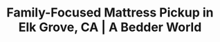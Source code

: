 ---
layout: location.njk
title: "Family-Focused Mattress Pickup in Elk Grove, CA | A Bedder World"
description: "Next-day mattress removal designed for Elk Grove families. Professional team handles all mattress types. Call 720-263-6094 for quick scheduling."
permalink: /mattress-removal/california/sacramento/elk-grove/
city: "Elk Grove"
state: "California"
stateSlug: "california"
parentMetro: "Sacramento"
coordinates:
  lat: 38.4088
  lng: -121.3716
pricing:
  startingPrice: 125
  single: 125
  queen: 155
  king: 180
zipCodes:
  - "95624"
  - "95757" 
  - "95758"
  - "95829"
  - "95830"
neighborhoods:
  - name: "Stonelake"
    zipCodes: ["95624"]
  - name: "Laguna West" 
    zipCodes: ["95624"]
  - name: "Elk Grove Meadows"
    zipCodes: ["95624"]
  - name: "Franklin Commons"
    zipCodes: ["95624"]
  - name: "Sheldon"
    zipCodes: ["95624"]
  - name: "Valley Hi"
    zipCodes: ["95829"]
  - name: "Willowcreek"
    zipCodes: ["95757"]
  - name: "Poppy Ridge"
    zipCodes: ["95757"]
  - name: "Spring Lake"
    zipCodes: ["95758"]
  - name: "East Elk Grove"
    zipCodes: ["95758"]
  - name: "Trestle Creek"
    zipCodes: ["95829"]
  - name: "Calvine Crossings"
    zipCodes: ["95829"]
  - name: "Southeast Elk Grove"
    zipCodes: ["95830"]
  - name: "Elk Grove Village"
    zipCodes: ["95830"]
  - name: "Vintage Park"
    zipCodes: ["95830"]
  - name: "Sloughhouse"
    zipCodes: ["95683"]
  - name: "Wilton"
    zipCodes: ["95693"]
nearbyCities:
  - name: "Sacramento"
    slug: "sacramento"
    distance: "15 miles north"
    isMetro: true
recyclingPartners:
  - "GreenWaste Recovery of Elk Grove"
  - "Republic Services Sacramento"
  - "Elder Creek Transfer Station"
  - "Special Waste Collection Center"
localRegulations: "Elk Grove requires proper mattress disposal through authorized collection services. The city prohibits dumping mattresses on roadsides or in regular dumpsters. Residents can use the Elder Creek Transfer Station or schedule bulk pickup through GreenWaste Recovery for proper disposal."
reviews:
  count: 47
  featured:
    - author: "Maria C."
      text: "Perfect timing for our move from Laguna West. They showed up exactly when promised, handled three kids' mattresses plus the master bedroom set without any hassle. The crew was super careful going down our stairs and around the corner - no scuff marks or damage. My husband was at work, so I really appreciated how professional and efficient they were. Definitely calling them again when we replace the guest room mattress next year."
      neighborhood: "Laguna West"
    - author: "David H."
      text: "Really impressed with their service in Stonelake. Had an old king-size mattress on the second floor that was a nightmare to get up there originally. These guys made it look easy getting it out. They brought the right equipment, protected our hardwood floors, and were done in under 20 minutes. The online booking was straightforward too - much better than the other companies I called that wanted to give me vague time windows."
      neighborhood: "Stonelake"
    - author: "Jennifer L."
      text: "Needed same-day removal for a mattress that got damaged in our Elk Grove Meadows home. They couldn't do true same-day but got us scheduled first thing the next morning. The team arrived right at 8 AM, got everything loaded quickly, and even swept up some debris that fell off the old mattress. Fair price and honest communication about timing. Would definitely use them again."
      neighborhood: "Elk Grove Meadows"
faqs:
  - question: "How much does mattress removal cost in Elk Grove?"
    answer: "Our pricing is $125 for single mattresses, $155 for doubles/queens, and $180 for kings or multiple pieces. This includes pickup from any floor of your home and proper recycling."
  - question: "Can you pick up from upstairs bedrooms?"
    answer: "Yes, we handle mattress removal from any level of your home. Our team brings the right equipment for stairs and tight spaces common in Elk Grove subdivisions."
  - question: "Do you serve all Elk Grove ZIP codes?"
    answer: "We provide service throughout all of Elk Grove, including 95624, 95757, 95758, 95829, and 95830, plus nearby areas like Wilton and Sloughhouse."
  - question: "What's your typical pickup timeframe?"
    answer: "Most pickups happen within 24-48 hours of booking. We offer next-day service when our schedule allows and can coordinate around your family's routine."
  - question: "Do I need to be present for pickup?"
    answer: "Yes, someone over 18 should be home during pickup to provide access and confirm which items to remove. We can work with your schedule to find convenient times."
  - question: "Can you remove box springs and bed frames too?"
    answer: "Absolutely. We handle complete bedroom cleanouts including box springs, metal frames, and wooden bed frames. Multiple items fall under our bulk pricing."
  - question: "Are you licensed and insured in Sacramento County?"
    answer: "Yes, we maintain full licensing and insurance coverage for all Sacramento County operations, including comprehensive liability protection for your property."
  - question: "What happens to mattresses after pickup?"
    answer: "All mattresses go to certified recycling facilities through our partnerships with GreenWaste Recovery and Elder Creek Transfer Station, following Sacramento County environmental guidelines."
pageContent:
  heroTitle: "Family-Focused Mattress Removal in Elk Grove"
  heroDescription: "Quick next-day pickup designed for busy Elk Grove families. Our professional team handles mattresses from any bedroom, any level, with care and efficiency."
  
  uniqueContent: "Elk Grove's rapid growth as a family destination brings unique mattress removal challenges. With over 180,000 residents in one of California's safest cities, we understand the busy family schedules that drive our community.

Our service connects perfectly with Elk Grove's family-first lifestyle. Whether you're upgrading kids' beds in Stonelake, clearing guest rooms in Laguna West, or helping elderly parents downsize in Elk Grove Meadows, we make mattress removal simple.

Every pickup appointment works around your schedule. School dropoffs at Franklin Elementary? Soccer practice at Elk Grove Park? We coordinate timing that fits your family routine, not the other way around.

The diverse housing throughout Elk Grove requires specialized handling. From newer subdivisions with narrow staircases to older homes with unique layouts, our team adapts to each property's specific access challenges.

Local regulations through GreenWaste Recovery emphasize proper mattress recycling. We partner with Elder Creek Transfer Station and Republic Services to ensure every mattress follows Sacramento County's environmental guidelines, supporting Elk Grove's commitment to responsible waste management.

Weather rarely impacts our service schedule. Elk Grove's Mediterranean climate allows consistent year-round pickups, though we adjust timing during occasional winter rain to protect your home's flooring.

Our pricing stays transparent across all five ZIP codes. Whether you're in newer developments near Highway 99 or established neighborhoods closer to Interstate 5, the same fair rates apply to every Elk Grove family."

  aboutService: "Elk Grove's premier mattress removal and recycling service, serving one of California's fastest-growing family communities with over 180,000 residents. From newer subdivisions in Stonelake to established neighborhoods in Valley Hi, we provide expert mattress pickup throughout all ZIP codes in Elk Grove, ensuring environmentally responsible disposal while maintaining full compliance with Sacramento County regulations. Our Elk Grove team specializes in navigating family-friendly neighborhoods, coordinating with busy parent schedules, and handling the unique challenges of planned community layouts. We work with local recycling facilities including GreenWaste Recovery and Elder Creek Transfer Station to ensure your old mattress supports Elk Grove's commitment to environmental sustainability."

  serviceAreasIntro: "We provide comprehensive mattress pickup services throughout all Elk Grove neighborhoods, covering all major communities from newer developments to established areas:"

  regulationsCompliance: "Our service ensures full compliance with all Sacramento County and local regulations, providing you with disposal documentation for your records and handling all required preparation steps."

  environmentalImpact: "Every mattress we collect in Elk Grove supports the city's commitment to environmental sustainability and waste reduction. Through our partnerships with local recycling facilities including GreenWaste Recovery and Elder Creek Transfer Station, we've diverted thousands of mattresses from Sacramento County landfills. Materials recovered include steel springs, foam, cotton, and wood - all processed locally when possible to reduce transportation emissions and support Elk Grove's green community initiatives."

  howItWorksScheduling: "Next-day slots available throughout Elk Grove. We'll confirm via text message and coordinate with family schedules and community guidelines."

  howItWorksService: "Our licensed and insured team removes your mattress from anywhere on your property, handles all county-required preparation, and navigates Elk Grove's family-friendly community layouts including HOA requirements and planned development access."

  howItWorksDisposal: "Your mattress is processed through GreenWaste Recovery or certified Sacramento County recycling facilities for responsible material recovery."

  sidebarStats:
    mattressesRemoved: "1,847"
---